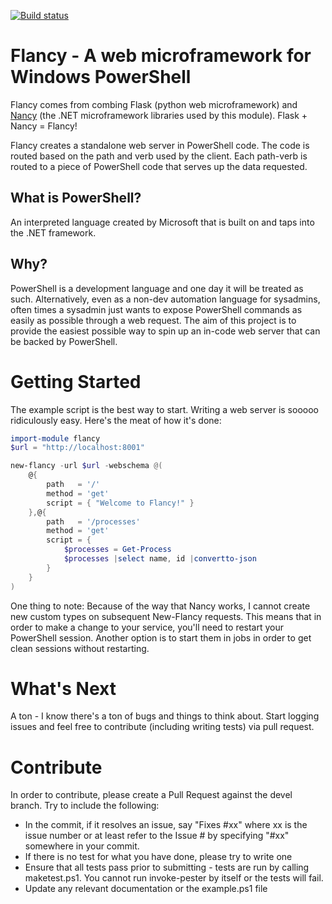 [![Build status](https://ci.appveyor.com/api/projects/status/765hkbmm62j16li3?svg=true)](https://ci.appveyor.com/project/toenuff/flancy)

# Flancy - A web microframework for Windows PowerShell

Flancy comes from combing Flask (python web microframework) and [Nancy](http://nancyfx.org/) (the .NET microframework libraries used by this module).  Flask + Nancy = Flancy!

Flancy creates a standalone web server in PowerShell code.  The code is routed based on the path and verb used by the client.  Each path-verb is routed to a piece of PowerShell code that serves up the data requested.

## What is PowerShell?
An interpreted language created by Microsoft that is built on and taps into the .NET framework.

## Why?
PowerShell is a development language and one day it will be treated as such.  Alternatively, even as a non-dev automation language for sysadmins, often times a sysadmin just wants to expose PowerShell commands as easily as possible through a web request.  The aim of this project is to provide the easiest possible way to spin up an in-code web server that can be backed by PowerShell.

# Getting Started
The example script is the best way to start.  Writing a web server is sooooo ridiculously easy.  Here's the meat of how it's done:

```powershell
import-module flancy
$url = "http://localhost:8001"

new-flancy -url $url -webschema @(
    @{
        path   = '/'
        method = 'get'
        script = { "Welcome to Flancy!" }
    },@{
        path   = '/processes'
        method = 'get'
        script = { 
            $processes = Get-Process
            $processes |select name, id |convertto-json
        }
    }
)
```

One thing to note:  Because of the way that Nancy works, I cannot create new custom types on subsequent New-Flancy requests.  This means that in order to make a change to your service, you'll need to restart your PowerShell session.  Another option is to start them in jobs in order to get clean sessions without restarting.

# What's Next
A ton - I know there's a ton of bugs and things to think about.  Start logging issues and feel free to contribute (including writing tests) via pull request.

# Contribute
In order to contribute, please create a Pull Request against the devel branch.  Try to include the following:
 * In the commit, if it resolves an issue, say "Fixes #xx" where xx is the issue number or at least refer to the Issue # by specifying "#xx" somewhere in your commit.
 * If there is no test for what you have done, please try to write one
 * Ensure that all tests pass prior to submitting - tests are run by calling maketest.ps1.  You cannot run invoke-pester by itself or the tests will fail.
 * Update any relevant documentation or the example.ps1 file
